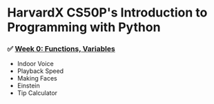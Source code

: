 # HarvardX CS50P's Introduction to Programming with Python

### :white_check_mark: [Week 0: Functions, Variables](https://github.com/lukaszwieczynski/CS50P/blob/main/week_0.md)

- Indoor Voice
- Playback Speed
- Making Faces
- Einstein
- Tip Calculator
